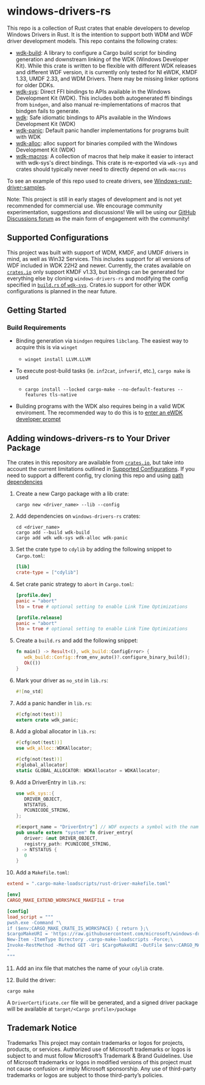 # windows-drivers-rs


This repo is a collection of Rust crates that enable developers to develop Windows Drivers in Rust. It is the intention to support both WDM and WDF driver development models. This repo contains the following crates:

* [wdk-build](./crates/wdk-build): A library to configure a Cargo build script for binding generation and downstream linking of the WDK (Windows Developer Kit). While this crate is written to be flexible with different WDK releases and different WDF version, it is currently only tested for NI eWDK, KMDF 1.33, UMDF 2.33, and WDM Drivers. There may be missing linker options for older DDKs.
* [wdk-sys](./crates/wdk-sys): Direct FFI bindings to APIs available in the Windows Development Kit (WDK). This includes both autogenerated ffi bindings from `bindgen`, and also manual re-implementations of macros that bindgen fails to generate.
* [wdk](./crates/wdk): Safe idiomatic bindings to APIs available in the Windows Development Kit (WDK)
* [wdk-panic](./crates/wdk-panic/): Default panic handler implementations for programs built with WDK
* [wdk-alloc](./crates/wdk-alloc): alloc support for binaries compiled with the Windows Development Kit (WDK)
* [wdk-macros](./crates/wdk-macros): A collection of macros that help make it easier to interact with wdk-sys's direct bindings. This crate is re-exported via `wdk-sys` and crates should typically never need to directly depend on `wdk-macros`

To see an example of this repo used to create drivers, see [Windows-rust-driver-samples](https://github.com/microsoft/Windows-rust-driver-samples).

Note: This project is still in early stages of development and is not yet recommended for commercial use. We encourage community experimentation, suggestions and discussions! We will be using our [GitHub Discussions forum](https://github.com/microsoft/windows-drivers-rs/discussions) as the main form of engagement with the community!

## <a name="supported-configs">Supported Configurations

This project was built with support of WDM, KMDF, and UMDF drivers in mind, as well as Win32 Services. This includes support for all versions of WDF included in WDK 22H2 and newer. Currently, the crates available on [`crates.io`](https://crates.io) only support KMDF v1.33, but bindings can be generated for everything else by cloning `windows-drivers-rs` and modifying the config specified in [`build.rs` of `wdk-sys`](./crates/wdk-sys/build.rs). Crates.io support for other WDK configurations is planned in the near future.

## Getting Started

### Build Requirements

* Binding generation via `bindgen` requires `libclang`. The easiest way to acquire this is via `winget`
  * `winget install LLVM.LLVM`
* To execute post-build tasks (ie. `inf2cat`, `infverif`, etc.), `cargo make` is used
  * `cargo install --locked cargo-make --no-default-features --features tls-native`

* Building programs with the WDK also requires being in a valid WDK enviroment. The recommended way to do this is to [enter an eWDK developer prompt](https://learn.microsoft.com/en-us/windows-hardware/drivers/develop/using-the-enterprise-wdk#getting-started)

## Adding windows-drivers-rs to Your Driver Package

The crates in this repository are available from [`crates.io`](https://crates.io), but take into account the current limitations outlined in [Supported Configurations](#supported-configs). If you need to support a different config, try cloning this repo and using [path dependencies](https://doc.rust-lang.org/cargo/reference/specifying-dependencies.html#specifying-path-dependencies)

1. Create a new Cargo package with a lib crate:

   ```pwsh
   cargo new <driver_name> --lib --config
   ```

2. Add dependencies on `windows-drivers-rs` crates:

   ```pwsh
   cd <driver_name>
   cargo add --build wdk-build
   cargo add wdk wdk-sys wdk-alloc wdk-panic
   ```

3. Set the crate type to `cdylib` by adding the following snippet to `Cargo.toml`:

   ```toml
   [lib]
   crate-type = ["cdylib"]
   ```

4. Set crate panic strategy to `abort` in `Cargo.toml`:

   ```toml
   [profile.dev]
   panic = "abort"
   lto = true # optional setting to enable Link Time Optimizations

   [profile.release]
   panic = "abort"
   lto = true # optional setting to enable Link Time Optimizations
   ```

5. Create a `build.rs` and add the following snippet:

   ```rust
   fn main() -> Result<(), wdk_build::ConfigError> {
      wdk_build::Config::from_env_auto()?.configure_binary_build();
      Ok(())
   }
   ```

6. Mark your driver as `no_std` in `lib.rs`:

   ```rust
   #![no_std]
   ```

7. Add a panic handler in `lib.rs`:

   ```rust
   #[cfg(not(test))]
   extern crate wdk_panic;

   ```

8. Add a global allocator in `lib.rs`:

   ```rust
   #[cfg(not(test))]
   use wdk_alloc::WDKAllocator;

   #[cfg(not(test))]
   #[global_allocator]
   static GLOBAL_ALLOCATOR: WDKAllocator = WDKAllocator;
   ```

9. Add a DriverEntry in `lib.rs`:

   ```rust
   use wdk_sys::{
      DRIVER_OBJECT,
      NTSTATUS,
      PCUNICODE_STRING,
   };

   #[export_name = "DriverEntry"] // WDF expects a symbol with the name DriverEntry
   pub unsafe extern "system" fn driver_entry(
      driver: &mut DRIVER_OBJECT,
      registry_path: PCUNICODE_STRING,
   ) -> NTSTATUS {
      0
   }
   ```

10. Add a `Makefile.toml`:

   ```toml
   extend = ".cargo-make-loadscripts/rust-driver-makefile.toml"

   [env]
   CARGO_MAKE_EXTEND_WORKSPACE_MAKEFILE = true

   [config]
   load_script = """
   pwsh.exe -Command "\
   if ($env:CARGO_MAKE_CRATE_IS_WORKSPACE) { return };\
   $cargoMakeURI = 'https://raw.githubusercontent.com/microsoft/windows-drivers-rs/main/rust-driver-makefile.toml';\
   New-Item -ItemType Directory .cargo-make-loadscripts -Force;\
   Invoke-RestMethod -Method GET -Uri $CargoMakeURI -OutFile $env:CARGO_MAKE_WORKSPACE_WORKING_DIRECTORY/.cargo-make-loadscripts/rust-driver-makefile.toml\
   "
   """
   ```

11. Add an inx file that matches the name of your `cdylib` crate.

12. Build the driver:

   ```pwsh
   cargo make
   ```

A `DriverCertificate.cer` file will be generated, and a signed driver package will be available at `target/<Cargo profile>/package`

## Trademark Notice

Trademarks This project may contain trademarks or logos for projects, products, or services. Authorized use of Microsoft trademarks or logos is subject to and must follow Microsoft’s Trademark & Brand Guidelines. Use of Microsoft trademarks or logos in modified versions of this project must not cause confusion or imply Microsoft sponsorship. Any use of third-party trademarks or logos are subject to those third-party’s policies.
